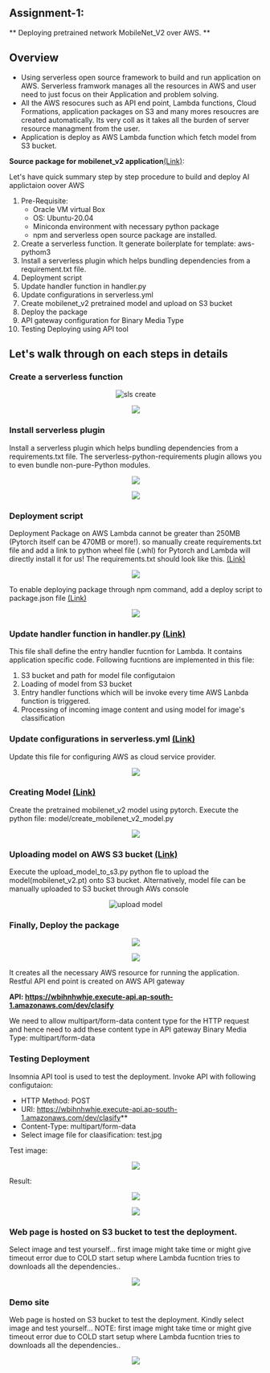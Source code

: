 ## Assignment-1: 
** Deploying pretrained network MobileNet_V2 over AWS. **

## Overview

* Using serverless open source framework to build and run application on AWS. Serverless framwork manages all the resources in AWS and user need to just focus on their Application and problem solving.
* All the AWS resocures such as API end point, Lambda functions, Cloud Formations, application packages on S3 and many mores resoucres are created automatically. Its very coll as it takes all the burden of server resource managment from the user.
* Application is deploy as AWS Lambda function which fetch model from S3 bucket.

**Source package for mobilenet_v2 application**[(Link)](mobilenetv2-pytorch-aws):

Let's have quick summary step by step procedure to build and deploy AI applictaion oover AWS

1. Pre-Requisite: 
    * Oracle VM virtual Box
    * OS: Ubuntu-20.04
    * Miniconda environment with necessary python package
    * npm and serverless open source package are installed.
1. Create a serverless function. It generate boilerplate for template: aws-pythom3
2. Install a serverless plugin which helps bundling dependencies from a requirement.txt file. 
3. Deployment script
6. Update handler function in handler.py
7. Update configurations in serverless.yml
8. Create mobilenet_v2 pretrained model and upload on S3 bucket
8. Deploy the package
9. API gateway configuration for Binary Media Type
11. Testing Deploying using API tool

## Let's walk through on each steps in details

### Create a serverless function

<p align="center"><img style="max-width:800px" src="doc_images/sls_create.png" alt="sls create"></p>

<p align="center"><img style="max-width:800px" src="doc_images/sls_create_cli_status"></p>

### Install serverless plugin
Install a serverless plugin which helps bundling dependencies from a requirements.txt file. The serverless-python-requirements plugin allows you to even bundle non-pure-Python modules. 

<p align="center"><img style="max-width:800px" src="doc_images/sls_plugin.png"></p>

<p align="center"><img style="max-width:800px" src="doc_images/sls_plugin_cli_status.png"></p>

### Deployment script
Deployment Package on AWS Lambda cannot be greater than 250MB (Pytorch itself can be 470MB or more!). so manually create requirements.txt file and add a link to python wheel file (.whl) for Pytorch and Lambda will directly install it for us! 
The requirements.txt should look like this. [(Link)](mobilenetv2-pytorch-aws/requirements.py)

<p align="center"><img style="max-width:800px" src="doc_images/requirements.png"></p>

To enable deploying package through npm command, add a deploy script to package.json file [(Link)](mobilenetv2-pytorch-aws/package.json)

<p align="center"><img style="max-width:800px" src="doc_images/package.png"></p>

### Update handler function in handler.py [(Link)](mobilenetv2-pytorch-aws/handler.py)
This file shall define the entry handler fucntion for Lambda. It contains application specific code. Following fucntions are implemented in this file:
1. S3 bucket and path for model file configutaion
2. Loading of model from S3 bucket
3. Entry handler functions which will be invoke every time AWS Lanbda function is triggered.
3. Processing of incoming image content and using model for image's classification

### Update configurations in serverless.yml [(Link)](mobilenetv2-pytorch-aws/handler.py)
Update this file for configuring AWS as cloud service provider. 

<p align="center"><img style="max-width:800px" src="doc_images/serverless_yml.png"></p>

### Creating Model [(Link)](mobilenetv2-pytorch-aws/model/create_mobilenet_v2_model.py)

Create the pretrained mobilenet_v2 model using pytorch. Execute the python file: model/create_mobilenet_v2_model.py
<p align="center"><img style="max-width:800px" src="doc_images/create_model.png"></p>


### Uploading model on AWS S3 bucket [(Link)](mobilenetv2-pytorch-aws/model/upload_model_to_s3.py)

Execute the upload_model_to_s3.py python fle to upload the model(mobilenet_v2.pt) onto S3 bucket. Alternatively, model file can be manually uploaded to S3 bucket through AWs console
<p align="center"><img style="max-width:800px" src="doc_images/upload_model.png" alt="upload model"></p>

### Finally, Deploy the package
<p align="center"><img style="max-width:800px" src="doc_images/npm_deploy.png"></p>

<p align="center"><img style="max-width:800px" src="doc_images/npm_deploy_cli_status.png"></p>

It creates all the necessary AWS resource for running the application. Restful API end point is created on AWS API gateway

**API: https://wbihnhwhje.execute-api.ap-south-1.amazonaws.com/dev/clasify**

We need to allow multipart/form-data content type for the HTTP request and hence need to add these content type in API gateway 
Binary Media Type: multipart/form-data

### Testing Deployment

Insomnia API tool is used to test the deployment. Invoke API with following configutaion:

* HTTP Method: POST
* URI: https://wbihnhwhje.execute-api.ap-south-1.amazonaws.com/dev/clasify**
* Content-Type: multipart/form-data
* Select image file for claasification: test.jpg

Test image:
<p align="center"><img style="max-width:800px" src="doc_images/test.png"></p>

Result:
<p align="center"><img style="max-width:800px" src="doc_images/insomnia_result.png"></p>

<p align="center"><img style="max-width:800px" src="doc_images/insomnia_header.png"></p>

### Web page is hosted on S3 bucket to test the deployment.

Select image and test yourself... first image might take time or might give timeout error due to COLD start setup where Lambda fucntion tries to downloads all the dependencies..

<p align="center"><img style="max-width:800px" src="http://www.aijourney.com.s3-website.ap-south-1.amazonaws.com/"></p>

### Demo site

Web page is hosted on S3 bucket to test the deployment. Kindly select image and test yourself... 
NOTE: first image might take time or might give timeout error due to COLD start setup where Lambda fucntion tries to downloads all the dependencies..

<p align="center"><img style="max-width:800px" src="http://www.aijourney.com.s3-website.ap-south-1.amazonaws.com/"></p>

 


